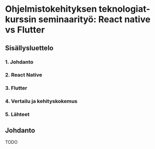# Ohjelmistokehityksen teknologiat-kurssin seminaarityö: React native vs Flutter 

## Sisällysluettelo

### 1. Johdanto
### 2. React Native
### 3. Flutter
### 4. Vertailu ja kehityskokemus
### 5. Lähteet


## Johdanto
TODO